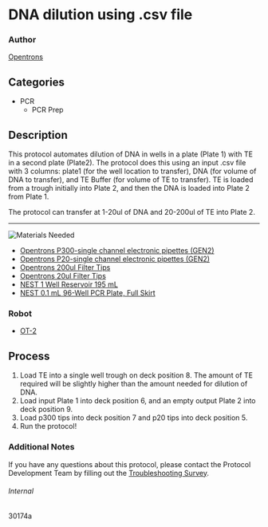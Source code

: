 # DNA dilution using .csv file

### Author
[Opentrons](https://opentrons.com/)

## Categories
* PCR
	* PCR Prep

## Description
This protocol automates dilution of DNA in wells in a plate (Plate 1) with TE in a second plate (Plate2). The protocol does this using an input .csv file with 3 columns: plate1 (for the well location to transfer), DNA (for volume of DNA to transfer), and TE Buffer (for volume of TE to transfer). TE is loaded from a trough initially into Plate 2, and then the DNA is loaded into Plate 2 from Plate 1.

The protocol can transfer at 1-20ul of DNA and 20-200ul of TE into Plate 2. 

---
![Materials Needed](https://s3.amazonaws.com/opentrons-protocol-library-website/custom-README-images/001-General+Headings/materials.png)

* [Opentrons P300-single channel electronic pipettes (GEN2)](https://shop.opentrons.com/collections/ot-2-robot/products/single-channel-electronic-pipette?variant=5984549109789)
* [Opentrons P20-single channel electronic pipettes (GEN2)](https://shop.opentrons.com/collections/ot-2-robot/products/single-channel-electronic-pipette?variant=31059478970462)
* [Opentrons 200ul Filter Tips](https://shop.opentrons.com/collections/opentrons-tips/products/opentrons-200ul-filter-tips)
* [Opentrons 20ul Filter Tips](https://shop.opentrons.com/collections/opentrons-tips/products/opentrons-20ul-filter-tips)
* [NEST 1 Well Reservoir 195 mL](http://www.cell-nest.com/page94?_l=en&product_id=102)
* [NEST 0.1 mL 96-Well PCR Plate, Full Skirt](https://shop.opentrons.com/collections/verified-labware/products/nest-0-1-ml-96-well-pcr-plate-full-skirt)


### Robot
* [OT-2](https://opentrons.com/ot-2)

## Process
1. Load TE into a single well trough on deck position 8. The amount of TE required will be slightly higher than the amount needed for dilution of DNA.
2. Load input Plate 1 into deck position 6, and an empty output Plate 2 into deck position 9.
3. Load p300 tips into deck position 7 and p20 tips into deck position 5.
4. Run the protocol!

### Additional Notes
If you have any questions about this protocol, please contact the Protocol Development Team by filling out the [Troubleshooting Survey](https://protocol-troubleshooting.paperform.co/).

###### Internal
30174a
